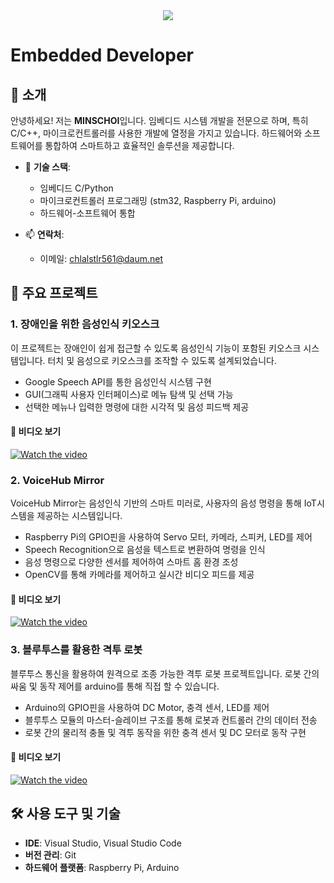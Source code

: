 <div align="center">
  <img src="https://capsule-render.vercel.app/api?type=rounded&color=CFFFE5&height=200&section=header&text=MINSCHOI&fontSize=90" />
</div>

# Embedded Developer

## 👋 소개
안녕하세요! 저는 **MINSCHOI**입니다. 임베디드 시스템 개발을 전문으로 하며, 특히 C/C++, 마이크로컨트롤러를 사용한 개발에 열정을 가지고 있습니다. 하드웨어와 소프트웨어를 통합하여 스마트하고 효율적인 솔루션을 제공합니다.

- 🔧 **기술 스택**:
  - 임베디드 C/Python
  - 마이크로컨트롤러 프로그래밍 (stm32, Raspberry Pi, arduino)
  - 하드웨어-소프트웨어 통합

- 📫 **연락처**:
  - 이메일: chlalstlr561@daum.net

## 🚀 주요 프로젝트

### 1. **장애인을 위한 음성인식 키오스크**
이 프로젝트는 장애인이 쉽게 접근할 수 있도록 음성인식 기능이 포함된 키오스크 시스템입니다. 터치 및 음성으로 키오스크를 조작할 수 있도록 설계되었습니다.

- Google Speech API를 통한 음성인식 시스템 구현
- GUI(그래픽 사용자 인터페이스)로 메뉴 탐색 및 선택 가능
- 선택한 메뉴나 입력한 명령에 대한 시각적 및 음성 피드백 제공

#### 🎥 비디오 보기
[![Watch the video](https://img.youtube.com/vi/s66GQ_fpOWM/0.jpg)](https://www.youtube.com/watch?v=s66GQ_fpOWM&t=1s)

### 2. **VoiceHub Mirror**
VoiceHub Mirror는 음성인식 기반의 스마트 미러로, 사용자의 음성 명령을 통해 IoT시스템을 제공하는 시스템입니다.

- Raspberry Pi의 GPIO핀을 사용하여 Servo 모터, 카메라, 스피커, LED를 제어
- Speech Recognition으로 음성을 텍스트로 변환하여 명령을 인식
- 음성 명령으로 다양한 센서를 제어하여 스마트 홈 환경 조성
- OpenCV를 통해 카메라를 제어하고 실시간 비디오 피드를 제공

#### 🎥 비디오 보기
[![Watch the video](https://img.youtube.com/vi/BS0ugsEMuOo/0.jpg)](https://www.youtube.com/watch?v=BS0ugsEMuOo&t=10s)

### 3. **블루투스를 활용한 격투 로봇**
블루투스 통신을 활용하여 원격으로 조종 가능한 격투 로봇 프로젝트입니다. 로봇 간의 싸움 및 동작 제어를 arduino를 통해 직접 할 수 있습니다.

- Arduino의 GPIO핀을 사용하여 DC Motor, 충격 센서, LED를 제어
- 블루투스 모듈의 마스터-슬레이브 구조를 통해 로봇과 컨트롤러 간의 데이터 전송
- 로봇 간의 물리적 충돌 및 격투 동작을 위한 충격 센서 및 DC 모터로 동작 구현

#### 🎥 비디오 보기
[![Watch the video](https://img.youtube.com/vi/4enU3-0tMNY/0.jpg)](https://www.youtube.com/watch?v=4enU3-0tMNY)

## 🛠 사용 도구 및 기술

- **IDE**: Visual Studio, Visual Studio Code
- **버전 관리**: Git
- **하드웨어 플랫폼**: Raspberry Pi, Arduino
